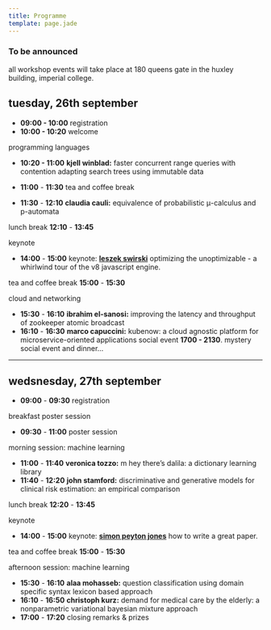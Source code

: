 ```yaml
---
title: Programme
template: page.jade
---
```


### To be announced
all workshop events will take place at 180 queens gate in the huxley building, imperial college.

## tuesday, 26th september

* **09:00 - 10:00**	registration
* **10:00 - 10:20**	welcome

programming languages
* **10:20 - 11:00**	**kjell winblad:** faster concurrent range queries with contention adapting search trees using immutable data

* **11:00** - **11:30** tea and coffee break

* **11:30** - **12:10**	**claudia cauli:** equivalence of probabilistic μ-calculus and p-automata

lunch break **12:10** - **13:45**

keynote

* **14:00** - **15:00**	keynote: [**leszek swirski**](/2017/keynotes.html) optimizing the unoptimizable - a whirlwind tour of the v8 javascript engine.

tea and coffee break  **15:00** - **15:30**

cloud and networking
* **15:30** - **16:10** **ibrahim el-sanosi:**	improving the latency and throughput of zookeeper atomic broadcast
* **16:10** - **16:30** **marco capuccini:**  kubenow: a cloud agnostic platform for microservice-oriented applications
social event **1700 - 2130**. mystery social event and dinner...

---

## wedsnesday, 27th september

* **09:00** - **09:30**	registration

breakfast poster session
* **09:30** - **11:00** poster session

morning session: machine learning
* **11:00** - **11:40**	**veronica tozzo:** m hey there’s dalila: a dictionary learning library
* **11:40** - **12:20**	**john stamford:** discriminative and generative models for clinical risk estimation: an empirical comparison

lunch break **12:20** - **13:45**

keynote

* **14:00** - **15:00**	keynote: [**simon peyton jones**](/2017/keynotes.html) how to write a great paper.

tea and coffee break **15:00** - **15:30**

afternoon session: machine learning
* **15:30** - **16:10** **alaa mohasseb:**	question classification using domain specific syntax lexicon based approach
* **16:10** - **16:50** **christoph kurz:**  demand for medical care by the elderly: a nonparametric variational bayesian mixture approach
* **17:00** - **17:20** 	closing remarks & prizes
